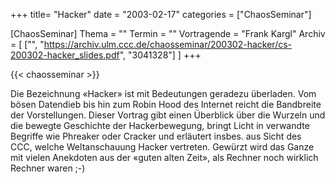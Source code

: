 +++
title= "Hacker"
date = "2003-02-17"
categories = ["ChaosSeminar"]

[ChaosSeminar]
Thema = ""
Termin = ""
Vortragende = "Frank Kargl"
Archiv = [
	["", "https://archiv.ulm.ccc.de/chaosseminar/200302-hacker/cs-200302-hacker_slides.pdf", "3041328"]
	]
+++

{{< chaosseminar >}}

Die Bezeichnung «Hacker» ist mit Bedeutungen geradezu überladen. Vom bösen Datendieb bis hin zum Robin Hood des Internet reicht die Bandbreite der Vorstellungen. Dieser Vortrag gibt einen Überblick über die Wurzeln und die bewegte Geschichte der Hackerbewegung, bringt Licht in verwandte Begriffe wie Phreaker oder Cracker und erläutert insbes. aus Sicht des CCC, welche Weltanschauung Hacker vertreten. Gewürzt wird das Ganze mit vielen Anekdoten aus der «guten alten Zeit», als Rechner noch wirklich Rechner waren ;-)
